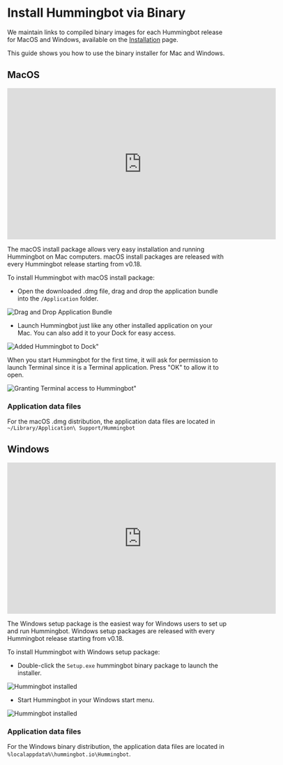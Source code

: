 # Install Hummingbot via Binary

We maintain links to compiled binary images for each Hummingbot release for MacOS and Windows, available on the [Installation](./installation) page.

This guide shows you how to use the binary installer for Mac and Windows.

## MacOS

<iframe width="616" height="347" src="https://www.youtube.com/embed/klN-ToclwW4" frameborder="0" allow="accelerometer; autoplay; encrypted-media; gyroscope; picture-in-picture" allowfullscreen></iframe>

The macOS install package allows very easy installation and running Hummingbot on Mac computers. macOS install packages are released with every Hummingbot release starting from v0.18.

To install Hummingbot with macOS install package:

- Open the downloaded .dmg file, drag and drop the application bundle into the `/Application` folder.

![Drag and Drop Application Bundle](/assets/img/macos-dmg-1.png)

- Launch Hummingbot just like any other installed application on your Mac. You can also add it to your Dock for easy access.

![Added Hummingbot to Dock"](/assets/img/macos-dmg-2.png)

When you start Hummingbot for the first time, it will ask for permission to launch Terminal since it is a Terminal application. Press "OK" to allow it to open.

![Granting Terminal access to Hummingbot"](/assets/img/macos-dmg-3.png)

### Application data files

For the macOS .dmg distribution, the application data files are located in `~/Library/Application\ Support/Hummingbot`

## Windows

<iframe width="616" height="347" src="https://www.youtube.com/embed/9TsZ_xjExXs" frameborder="0" allow="accelerometer; autoplay; encrypted-media; gyroscope; picture-in-picture" allowfullscreen></iframe>

The Windows setup package is the easiest way for Windows users to set up and run Hummingbot. Windows setup packages are released with every Hummingbot release starting from v0.18.

To install Hummingbot with Windows setup package:

- Double-click the `Setup.exe` hummingbot binary package to launch the installer.

![Hummingbot installed](/assets/img/windows-setup-1.png)

- Start Hummingbot in your Windows start menu.

![Hummingbot installed](/assets/img/windows-setup-2.png)

### Application data files

For the Windows binary distribution, the application data files are located in `%localappdata%\hummingbot.io\Hummingbot`.

